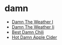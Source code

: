 # damn

 * [Damn The Weather I](index/d/damn-the-weather-i-200106.json)
 * [Damn The Weather Ii](index/d/damn-the-weather-ii-200691.json)
 * [Best Damn Chili](index/b/best-damn-chili.json)
 * [Hot Damn Apple Cider](index/h/hot-damn-apple-cider.json)
